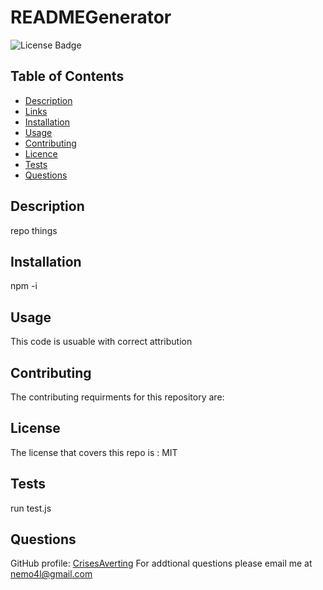 # READMEGenerator
![License Badge](https://img.shields.io/badge/License-MIT-blue)
  ## Table of Contents

* [Description](#description)
* [Links](#links)
* [Installation](#Installation)
* [Usage](#Usage)
* [Contributing](#Contributing)
* [Licence](#license)
* [Tests](#Tests)
* [Questions](#Questions)

## Description
repo things
## Installation
npm -i
## Usage
This code is usuable with correct attribution
## Contributing
The contributing requirments for this repository are: 

## License
  The license that covers this repo is : MIT

## Tests
run test.js
## Questions
GitHub profile: [CrisesAverting](https://github.com/CrisesAverting)
For addtional questions please email me at nemo4l@gmail.com
